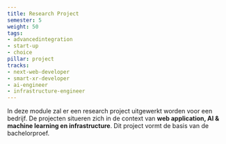 ```yaml
---
title: Research Project
semester: 5
weight: 50
tags:
- advancedintegration
- start-up
- choice
pillar: project
tracks:
- next-web-developer
- smart-xr-developer
- ai-engineer
- infrastructure-engineer
---
```


In deze module zal er een research project uitgewerkt worden voor een bedrijf. De projecten situeren zich in de context van **web application, AI & machine learning en infrastructure**. Dit project vormt de basis van de bachelorproef.
